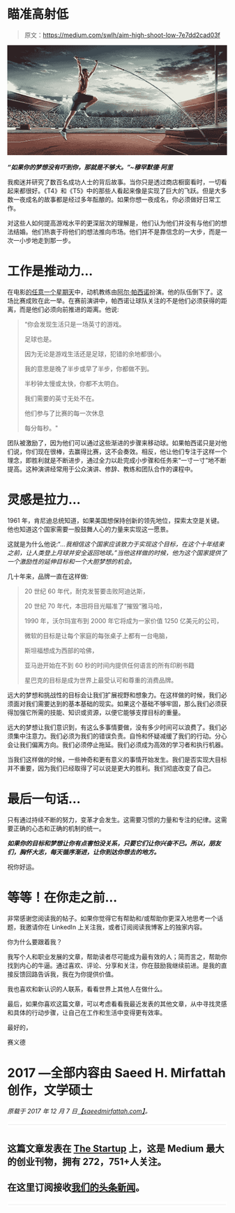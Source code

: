 # 瞄准高射低

> 原文：<https://medium.com/swlh/aim-high-shoot-low-7e7dd2cad03f>

![](img/a02198812d443dc79f22c48793029de2.png)

***“如果你的梦想没有吓到你，那就是不够大。”~穆罕默德·阿里***

我痴迷并研究了数百名成功人士的背后故事。当你只是透过商店橱窗看时，一切看起来都很好。《T4》和《T5》中的那些人看起来像是实现了巨大的飞跃。但是大多数一夜成名的故事都是经过多年酝酿的。如果你想一夜成名，你必须做好日常工作。

对这些人如何提高游戏水平的更深层次的理解是，他们认为他们并没有与他们的想法结婚。他们热衷于将他们的想法推向市场。他们并不是靠信念的一大步，而是一次一小步地走到那一步。

# 工作是推动力…

在电影[的任意一个星期天](http://www.imdb.com/title/tt0146838/)中，动机教练由[阿尔·帕西诺](http://en.wikipedia.org/wiki/Al_Pacino)扮演。他的队伍倒下了。这场比赛成败在此一举。在赛前演讲中，帕西诺让球队关注的不是他们必须获得的距离，而是他们必须向前推进的距离。他说:

> “你会发现生活只是一场英寸的游戏。
> 
> 足球也是。
> 
> 因为无论是游戏生活还是足球，犯错的余地都很小。
> 
> 我的意思是晚了半步或早了半步，你都做不到。
> 
> 半秒钟太慢或太快，你都不太明白。
> 
> 我们需要的英寸无处不在。
> 
> 他们参与了比赛的每一次休息
> 
> 每分每秒。"

团队被激励了，因为他们可以通过这些渐进的步骤来移动球。如果帕西诺只是对他们说，你们现在很棒，去赢得比赛，这不会奏效。相反，他让他们专注于这样一个理念，即胜利就是不断进步，通过全力以赴完成小步骤和任务来“一寸一寸”地不断提高。这种演讲经常用于公众演讲、修辞、教练和团队合作的课程中。

# 灵感是拉力…

1961 年，肯尼迪总统知道，如果美国想保持创新的领先地位，探索太空是关键。他也知道这个国家需要一股鼓舞人心的力量来实现这一愿景。

这就是为什么他说:“*…我相信这个国家应该致力于实现这个目标，在这个十年结束之前，让人类登上月球并安全返回地球。”当他这样做的时候，他为这个国家提供了一个激励性的延伸目标和一个大胆梦想的机会。*

几十年来，品牌一直在这样做:

> 20 世纪 60 年代，耐克发誓要击败阿迪达斯，
> 
> 20 世纪 70 年代，本田将目光瞄准了“摧毁”雅马哈，
> 
> 1990 年，沃尔玛宣布到 2000 年它将成为一家价值 1250 亿美元的公司，
> 
> 微软的目标是让每个家庭的每张桌子上都有一台电脑，
> 
> 斯坦福想成为西部的哈佛，
> 
> 亚马逊开始在不到 60 秒的时间内提供任何语言的所有印刷书籍
> 
> 星巴克的目标是成为世界上最受认可和尊重的消费品牌。

远大的梦想和挑战性的目标会让我们扩展视野和想象力。在这样做的时候，我们必须面对我们需要达到的基本基础的现实。如果这个基础不够牢固，那么我们必须获得加强它所需的技能、知识或资源，以便它能够支撑目标的重量。

远大的梦想让我们意识到，有这么多事情要做，没有多少时间可以浪费了。我们必须集中注意力。我们必须为我们的错误负责。自怜和怀疑减缓了我们的行动。分心会让我们偏离方向。我们必须停止拖延。我们必须成为高效的学习者和执行机器。

当我们这样做的时候，一些神奇和更有意义的事情开始发生。我们是否实现大目标并不重要，因为我们已经取得了可以说是更大的胜利。我们彻底改变了自己。

# 最后一句话…

只有通过持续不断的努力，变革才会发生。这需要习惯的力量和专注的纪律。这需要正确的心态和正确的机制的统一。

***如果你的目标和梦想让你有点害怕没关系，只要它们让你兴奋不已。所以，朋友们，胸怀大志，每天循序渐进，让你到达你想去的地方。***

祝你好运。

# 等等！在你走之前…

非常感谢您阅读我的帖子。如果你觉得它有帮助和/或帮助你更深入地思考一个话题，我邀请你在 LinkedIn 上关注我，或者订阅阅读我博客上的独家内容。

你为什么要跟着我？

我写个人和职业发展的文章，帮助读者尽可能成为最有效的人；简而言之，帮助你找到内心的牛逼。通过喜欢、评论、分享和关注，你在鼓励我继续前进。是我的直接反馈回路告诉我，我在为你提供价值。

我也喜欢和新认识的人联系，看看世界上其他人在做什么。

最后，如果你喜欢这篇文章，可以考虑看看我最近发表的其他文章，从中寻找灵感和具体的行动步骤，让自己在工作和生活中变得更有效率。

最好的，

赛义德

# 2017 —全部内容由 Saeed H. Mirfattah 创作，文学硕士

*原载于 2017 年 12 月 7 日*[*【saeedmirfattah.com】*](https://saeedmirfattah.com/2017/12/07/aim-high-shoot-low/)*。*

![](img/731acf26f5d44fdc58d99a6388fe935d.png)

## 这篇文章发表在 [The Startup](https://medium.com/swlh) 上，这是 Medium 最大的创业刊物，拥有 272，751+人关注。

## 在这里订阅接收[我们的头条新闻](http://growthsupply.com/the-startup-newsletter/)。

![](img/731acf26f5d44fdc58d99a6388fe935d.png)
